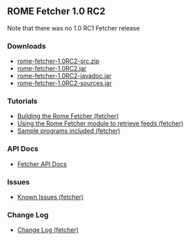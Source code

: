 ## ROME Fetcher 1.0 RC2

Note that there was no 1.0 RC1 Fetcher release

### Downloads

-   [rome-fetcher-1.0RC2-src.zip](./rome-fetcher-1.0RC2-src.zip)
-   [rome-fetcher-1.0RC2.jar](./rome-fetcher-1.0RC2.jar)
-   [rome-fetcher-1.0RC2-javadoc.jar](./rome-fetcher-1.0RC2-javadoc.jar)
-   [rome-fetcher-1.0RC2-sources.jar](./rome-fetcher-1.0RC2-sources.jar)

### Tutorials

-   [Building the Rome Fetcher
    (fetcher)](../BuildingTheRomeFetcher.html)
-   [Using the Rome Fetcher module to retrieve feeds
    (fetcher)](../UsingTheRomeFetcherModuleToRetrieveFeeds.html)
-   [Sample programs included (fetcher)](../SampleProgramsIncluded.html)

### API Docs

-   [Fetcher API Docs](./rome-fetcher-1.0RC2-javadoc.jar)

### Issues

-   [Known Issues (fetcher)](../KnownIssues.html)

### Change Log

-   [Change Log (fetcher)](../ChangeLog.html)
